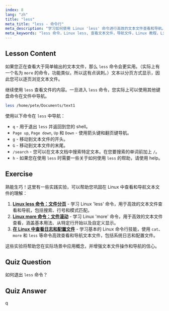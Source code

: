 ```yaml
---
index: 8
lang: "zh"
title: "less"
meta_title: "less - 命令行"
meta_description: "学习如何使用 Linux 'less' 命令进行高效的文本文件查看和导航。通过这个对初学者友好的指南，掌握分页、搜索和退出。"
meta_keywords: "less 命令，Linux less, 查看文本文件，导航文件，Linux 教程，Linux 初学者，Linux 指南"
---
```


## Lesson Content

如果您正在查看大于简单输出的文本文件，那么 `less` 命令会更实用。（实际上有一个名为 `more` 的命令，功能类似，所以这有点讽刺。）文本以分页方式显示，因此您可以逐页浏览文本文件。

继续使用 `less` 查看文件的内容。一旦进入 `less` 命令，您实际上可以使用其他键盘命令在文件中导航。

```bash
less /home/pete/Documents/text1
```

使用以下命令在 `less` 中导航：

- `q` - 用于退出 `less` 并返回到您的 shell。
- `Page up`, `Page down`, `Up` 和 `Down` - 使用箭头键和翻页键导航。
- `g` - 移动到文本文件的开头。
- `G` - 移动到文本文件的末尾。
- `/search` - 您可以在文本文档中搜索特定文本。在您要搜索的单词前加上 `/`。
- `h` - 如果您在使用 `less` 时需要一些关于如何使用 `less` 的帮助，请使用 help。

## Exercise

熟能生巧！这里有一些实践实验，可以帮助您巩固在 Linux 中查看和导航文本文件的理解：

1. **[Linux less 命令：文件分页](https://labex.io/zh/labs/linux-linux-less-command-file-paging-214301)** - 学习 Linux 'less' 命令，用于高效的文本文件查看和导航，包括搜索、行号和模式匹配。
2. **[Linux more 命令：文件滚动](https://labex.io/zh/labs/linux-linux-more-command-file-scrolling-214299)** - 学习 Linux 'more' 命令，用于高效的文本文件查看，涵盖基本用法、从特定行开始以及自定义显示。
3. **[在 Linux 中查看日志和配置文件](https://labex.io/zh/labs/linux-viewing-log-and-configuration-files-in-linux-387914)** - 学习基本的 Linux 命令行技能，使用 `cat`、`more` 和 `less` 等命令高效查看和导航文本文件，包括系统日志和配置文件。

这些实验将帮助您在实际场景中应用概念，并增强文本文件操作和导航的信心。

## Quiz Question

如何退出 `less` 命令？

## Quiz Answer

q
